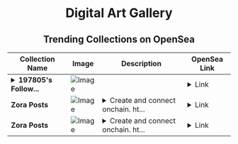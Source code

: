 <div align="center">

# Digital Art Gallery

## Trending Collections on OpenSea

| Collection Name                       | Image                                                                                     | Description                       | OpenSea Link                                                                                          |
|---------------------------------------|-------------------------------------------------------------------------------------------|-----------------------------------|--------------------------------------------------------------------------------------------------------|
| **<details><summary>197805's Follow...</summary>197805's Follower</details>** | ![Image](https://i.seadn.io/s/raw/files/19f9f090920392cc3650cbdf4361755b.png?w=500&auto=format?w=200&auto=format) |  | <details><summary>Link</summary>[197805's Follower](https://opensea.io/collection/197805-s-follower)</details> |
| **Zora Posts** | ![Image](https://i.seadn.io/s/raw/files/a9bf610dea2f231989fc8e1ef159fd2b.jpg?w=500&auto=format?w=200&auto=format) | <details><summary>Create and connect onchain. ht...</summary>Create and connect onchain. https://zora.co</details> | <details><summary>Link</summary>[Zora Posts](https://opensea.io/collection/zora-posts-825)</details> |
| **Zora Posts** | ![Image](https://i.seadn.io/s/raw/files/a9bf610dea2f231989fc8e1ef159fd2b.jpg?w=500&auto=format?w=200&auto=format) | <details><summary>Create and connect onchain. ht...</summary>Create and connect onchain. https://zora.co</details> | <details><summary>Link</summary>[Zora Posts](https://opensea.io/collection/zora-posts-824)</details> |

</div>